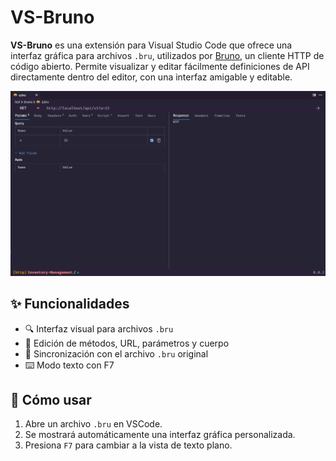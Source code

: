 # VS-Bruno

**VS-Bruno** es una extensión para Visual Studio Code que ofrece una interfaz gráfica para archivos `.bru`, utilizados por [Bruno](https://usebruno.com/), un cliente HTTP de código abierto. Permite visualizar y editar fácilmente definiciones de API directamente dentro del editor, con una interfaz amigable y editable.

![UI Bruno](./assets/screenshot-1.png) <!-- Opcional: Agrega un screenshot -->

## ✨ Funcionalidades

- 🔍 Interfaz visual para archivos `.bru`
- 📝 Edición de métodos, URL, parámetros y cuerpo
- 🔄 Sincronización con el archivo `.bru` original
- ⌨️ Modo texto con F7

## 🧠 Cómo usar

1. Abre un archivo `.bru` en VSCode.
2. Se mostrará automáticamente una interfaz gráfica personalizada.
3. Presiona `F7` para cambiar a la vista de texto plano.